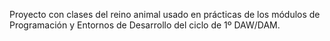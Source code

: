 Proyecto con clases del reino animal usado en prácticas de los módulos de Programación y Entornos de Desarrollo del ciclo de 1º DAW/DAM.
